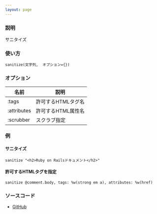```yaml
---
layout: page
---
```


### 説明

サニタイズ

### 使い方

    sanitize(文字列,  オプション={})

### オプション

| 名前        | 説明               |
| ----------- | ------------------ |
| :tags       | 許可するHTMLタグ名 |
| :attributes | 許可するHTML属性名 |
| :scrubber   | スクラブ指定       |

### 例

#### サニタイズ

    sanitize "<h2>Ruby on Railsドキュメント</h2>"

#### 許可するHTMLタグを指定

    sanitize @comment.body, tags: %w(strong em a), attributes: %w(href)

### ソースコード

- [GitHub](https://github.com/rails/rails/blob/984c3ef2775781d47efa9f541ce570daa2434a80/actionview/lib/action_view/helpers/sanitize_helper.rb#L81)
